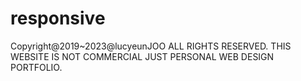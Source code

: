 # responsive
Copyright@2019~2023@lucyeunJOO ALL RIGHTS RESERVED. THIS WEBSITE IS NOT COMMERCIAL JUST PERSONAL WEB DESIGN PORTFOLIO.
